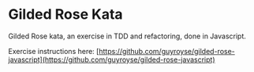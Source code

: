 # Gilded Rose Kata
Gilded Rose kata, an exercise in TDD and refactoring, done in Javascript.

Exercise instructions here:
[https://github.com/guyroyse/gilded-rose-javascript](https://github.com/guyroyse/gilded-rose-javascript)
